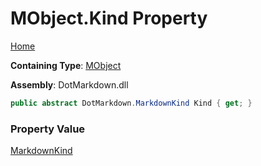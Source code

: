 # MObject\.Kind Property

[Home](../../../../README.md)

**Containing Type**: [MObject](../README.md)

**Assembly**: DotMarkdown\.dll

```csharp
public abstract DotMarkdown.MarkdownKind Kind { get; }
```

### Property Value

[MarkdownKind](../../../MarkdownKind/README.md)

